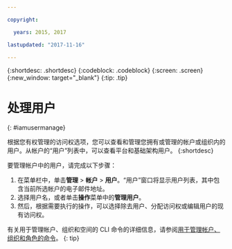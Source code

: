 ```yaml
---

copyright:

  years: 2015, 2017

lastupdated: "2017-11-16"

---
```


{:shortdesc: .shortdesc}
{:codeblock: .codeblock}
{:screen: .screen}
{:new_window: target="_blank"}
{:tip: .tip}

# 处理用户
{: #iamusermanage}

根据您有权管理的访问权选项，您可以查看和管理您拥有或管理的帐户或组织内的用户。从帐户的“用户”列表中，可以查看平台和基础架构用户。
{:shortdesc}

要管理帐户中的用户，请完成以下步骤：

1. 在菜单栏中，单击**管理** &gt; **帐户** &gt; **用户**。“用户”窗口将显示用户列表，其中包含当前所选帐户的电子邮件地址。
2. 选择用户名，或者单击**操作**菜单中的**管理用户**。
3. 然后，根据需要执行的操作，可以选择除去用户、分配访问权或编辑用户的现有访问权。

有关用于管理帐户、组织和空间的 CLI 命令的详细信息，请参阅[用于管理帐户、组织和角色的命令](/docs/cli/reference/bluemix_cli/bx_cli.html#bx_commands_acctorg)。
{: tip}










